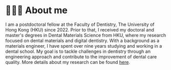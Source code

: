 # 🙇🏻‍♂️ About me
I am a postdoctoral fellow at the Faculty of Dentistry, The University of Hong Kong (HKU) since 2022. Prior to that, I received my doctoral and master's degrees in Dental Materials Science from HKU, where my research focused on dental materials and digital dentistry. With a background as a materials engineer, I have spent over nine years studying and working in a dental school. My goal is to tackle challenges in dentistry through an engineering approach and contribute to the improvement of dental care quality.
More details about my research can be found [here](/cv/).
